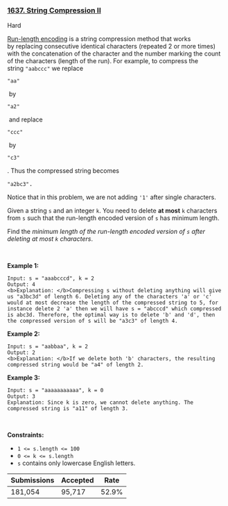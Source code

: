 ### [1637. String Compression II](https://leetcode.com/problems/string-compression-ii/description/?envType=daily-question&envId=2023-12-28)

Hard

[Run-length encoding](http://en.wikipedia.org/wiki/Run-length_encoding) is a string compression method that works by replacing consecutive identical characters (repeated 2 or more times) with the concatenation of the character and the number marking the count of the characters (length of the run). For example, to compress the string `` "aabccc" `` we replace 

<font face="monospace"><code>"aa"</code></font>

 by 

<font face="monospace"><code>"a2"</code></font>

 and replace 

<font face="monospace"><code>"ccc"</code></font>

 by 

<font face="monospace"><code>"c3"</code></font>

. Thus the compressed string becomes 

<font face="monospace"><code>"a2bc3"</code>.</font>

Notice that in this problem, we are not adding `` '1' `` after single characters.

Given a string `` s `` and an integer `` k ``. You need to delete __at most__ `` k `` characters from `` s `` such that the run-length encoded version of `` s `` has minimum length.

Find the _minimum length of the run-length encoded version of _`` s ``_ after deleting at most _`` k ``_ characters_.

 

<strong class="example">Example 1:</strong>

```
Input: s = "aaabcccd", k = 2
Output: 4
<b>Explanation: </b>Compressing s without deleting anything will give us "a3bc3d" of length 6. Deleting any of the characters 'a' or 'c' would at most decrease the length of the compressed string to 5, for instance delete 2 'a' then we will have s = "abcccd" which compressed is abc3d. Therefore, the optimal way is to delete 'b' and 'd', then the compressed version of s will be "a3c3" of length 4.
```

<strong class="example">Example 2:</strong>

```
Input: s = "aabbaa", k = 2
Output: 2
<b>Explanation: </b>If we delete both 'b' characters, the resulting compressed string would be "a4" of length 2.
```

<strong class="example">Example 3:</strong>

```
Input: s = "aaaaaaaaaaa", k = 0
Output: 3
Explanation: Since k is zero, we cannot delete anything. The compressed string is "a11" of length 3.
```

 

__Constraints:__

*   `` 1 <= s.length <= 100 ``
*   `` 0 <= k <= s.length ``
*   `` s `` contains only lowercase English letters.

| Submissions    | Accepted     | Rate   |
| -------------- | ------------ | ------ |
| 181,054 | 95,717 | 52.9% |